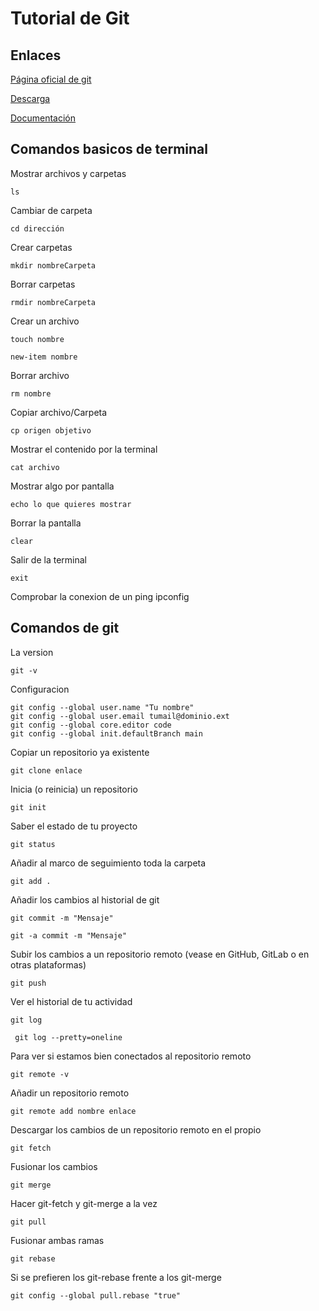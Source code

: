 # Tutorial de Git

## Enlaces
[Página oficial de git](https://git-scm.com/)

[Descarga](https://git-scm.com/downloads)

[Documentación](https://git-scm.com/book/en/v2)

## Comandos basicos de terminal
Mostrar archivos y carpetas
```
ls
```
Cambiar de carpeta
```
cd dirección
```
Crear carpetas
```
mkdir nombreCarpeta
```
Borrar carpetas
```
rmdir nombreCarpeta
```
Crear un archivo
```
touch nombre
```
```
new-item nombre
```
Borrar archivo 
```
rm nombre
```
Copiar archivo/Carpeta
```
cp origen objetivo
```
Mostrar el contenido por la terminal
```
cat archivo
```
Mostrar algo por pantalla
```
echo lo que quieres mostrar
```
Borrar la pantalla
```
clear
```
Salir de la terminal
```
exit
```
Comprobar la conexion de un
ping ipconfig

## Comandos de git
La version
```
git -v
```

Configuracion
```
git config --global user.name "Tu nombre"
git config --global user.email tumail@dominio.ext
git config --global core.editor code
git config --global init.defaultBranch main
```

Copiar un repositorio ya existente
```
git clone enlace
```

Inicia (o reinicia) un repositorio
```
git init
```

Saber el estado de tu proyecto
```
git status
```

Añadir al marco de seguimiento toda la carpeta
```
git add .
```

Añadir los cambios al historial de git
```
git commit -m "Mensaje"
```
```
git -a commit -m "Mensaje"
```

Subir los cambios a un repositorio remoto (vease en GitHub, GitLab o en otras plataformas)
```
git push
```

Ver el historial de tu actividad
```
git log
```
```
 git log --pretty=oneline
```

Para ver si estamos bien conectados al repositorio remoto
```
git remote -v
```

Añadir un repositorio remoto
```
git remote add nombre enlace
```

Descargar los cambios de un repositorio remoto en el propio
```
git fetch
```

Fusionar los cambios
```
git merge
```

Hacer git-fetch y git-merge a la vez
```
git pull
```

Fusionar ambas ramas
```
git rebase
```

Si se prefieren los git-rebase frente a los git-merge
```
git config --global pull.rebase "true"
```
